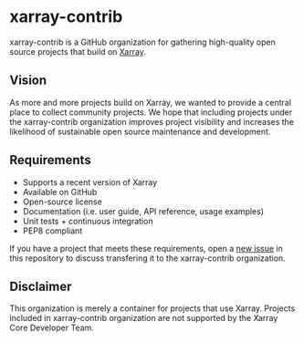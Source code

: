 # xarray-contrib

xarray-contrib is a GitHub organization for gathering high-quality open source projects that build on [Xarray](http://xarray.pydata.org/).

## Vision

As more and more projects build on Xarray, we wanted to provide a central place to collect community projects. We hope that including projects under the xarray-contrib organization improves project visibility and increases the likelihood of sustainable open source maintenance and development.

## Requirements

- Supports a recent version of Xarray
- Available on GitHub
- Open-source license
- Documentation (i.e. user guide, API reference, usage examples)
- Unit tests + continuous integration
- PEP8 compliant

If you have a project that meets these requirements, open a [new issue](https://github.com/xarray-contrib/xarray-contrib/issues/new/choose) in this repository to discuss transfering it to the xarray-contrib organization.

## Disclaimer

This organization is merely a container for projects that use Xarray. Projects included in xarray-contrib organization are not supported by the Xarray Core Developer Team. 
